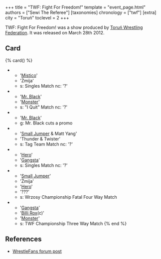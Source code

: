+++
title = "TWF: Fight For Freedom!"
template = "event_page.html"
authors = ["Sewi The Referee"]
[taxonomies]
chronology = ["twf"]
[extra]
city = "Toruń"
toclevel = 2
+++

TWF: Fight For Freedom! was a show produced by [Toruń Wrestling Federation](@/o/twf.md). It was released on March 28th 2012.

## Card

{% card() %}
- - '[Mistico](@/w/mistico.md)'
  - 'Żmija'
  - s: Singles Match
    nc: '?'
- - '[Mr. Black](@/w/mr-black.md)'
  - '[Monster](@/w/chris-hunter.md)'
  - s: "I Quit" Match
    nc: '?'
- - '[Mr. Black](@/w/mr-black.md)'
  - g: Mr. Black cuts a promo
- - '[Small Jumper](@/w/small-jumper.md) & Matt Yang'
  - 'Thunder & Twister'
  - s: Tag Team Match
    nc: '?'
- - '[Hero](@/w/pj-blake.md)'
  - '[Gangsta](@/w/gangsta.md)'
  - s: Singles Match
    nc: '?'
- - '[Small Jumper](@/w/small-jumper.md)'
  - 'Żmija'
  - '[Hero](@/w/pj-blake.md)'
  - '???'
  - s: Wrzosy Championship Fatal Four Way Match
- - '[Gangsta](@/w/gangsta.md)'
  - '[Billi Rox](@/w/corin-mear.md)(c)' 
  - '[Monster](@/w/chris-hunter.md)'
  - s: TWF Championship Three Way Match
{% end %}

## References

* [WrestleFans forum post](https://wrestlefans.pl/forum/viewtopic.php?f=59&t=28746)
